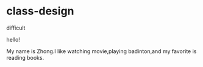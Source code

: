 # class-design
difficult

hello!

My name is Zhong.I like watching movie,playing badinton,and my favorite is reading books.
